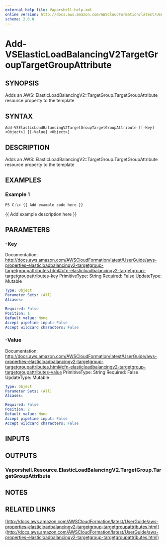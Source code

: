 ```yaml
---
external help file: Vaporshell-help.xml
online version: http://docs.aws.amazon.com/AWSCloudFormation/latest/UserGuide/aws-properties-elasticloadbalancingv2-targetgroup-targetgroupattributes.html
schema: 2.0.0
---
```


# Add-VSElasticLoadBalancingV2TargetGroupTargetGroupAttribute

## SYNOPSIS
Adds an AWS::ElasticLoadBalancingV2::TargetGroup.TargetGroupAttribute resource property to the template

## SYNTAX

```
Add-VSElasticLoadBalancingV2TargetGroupTargetGroupAttribute [[-Key] <Object>] [[-Value] <Object>]
```

## DESCRIPTION
Adds an AWS::ElasticLoadBalancingV2::TargetGroup.TargetGroupAttribute resource property to the template

## EXAMPLES

### Example 1
```
PS C:\> {{ Add example code here }}
```

{{ Add example description here }}

## PARAMETERS

### -Key
Documentation: http://docs.aws.amazon.com/AWSCloudFormation/latest/UserGuide/aws-properties-elasticloadbalancingv2-targetgroup-targetgroupattributes.html#cfn-elasticloadbalancingv2-targetgroup-targetgroupattributes-key
PrimitiveType: String
Required: False
UpdateType: Mutable

```yaml
Type: Object
Parameter Sets: (All)
Aliases: 

Required: False
Position: 1
Default value: None
Accept pipeline input: False
Accept wildcard characters: False
```

### -Value
Documentation: http://docs.aws.amazon.com/AWSCloudFormation/latest/UserGuide/aws-properties-elasticloadbalancingv2-targetgroup-targetgroupattributes.html#cfn-elasticloadbalancingv2-targetgroup-targetgroupattributes-value
PrimitiveType: String
Required: False
UpdateType: Mutable

```yaml
Type: Object
Parameter Sets: (All)
Aliases: 

Required: False
Position: 2
Default value: None
Accept pipeline input: False
Accept wildcard characters: False
```

## INPUTS

## OUTPUTS

### Vaporshell.Resource.ElasticLoadBalancingV2.TargetGroup.TargetGroupAttribute

## NOTES

## RELATED LINKS

[http://docs.aws.amazon.com/AWSCloudFormation/latest/UserGuide/aws-properties-elasticloadbalancingv2-targetgroup-targetgroupattributes.html](http://docs.aws.amazon.com/AWSCloudFormation/latest/UserGuide/aws-properties-elasticloadbalancingv2-targetgroup-targetgroupattributes.html)

